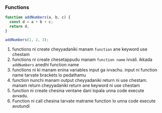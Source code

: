 ### Functions

```javascript
function addNumbers(a, b, c) {
  const d = a + b + c;
  return d;
}

addNumbers(1, 2, 3);
```

1. functions ni create cheyyadaniki manam `function` ane keyword use chestam
2. functions ni create chesetappudu manam `function name` ivvali. ikkada `addNumbers` anedhi function name
3. functions ni ki manam enina variables input ga ivvachu. input ni function name tarvate brackets lo pedathamu
4. function nunchi manam output cheyyadaniki return ni use chestam. manam return cheyyadaniki return ane keyword ni use chestam
5. function ni create chesina ventane dani lopala unna code execute avvadu.
6. Function ni call chesina tarvate matrame function lo unna code execute avutundi
